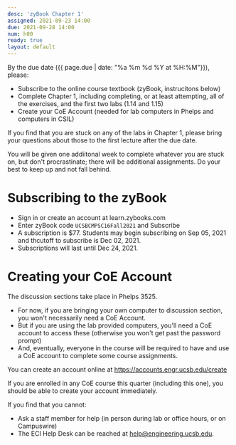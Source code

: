 ```yaml
---
desc: 'zyBook Chapter 1'
assigned: 2021-09-23 14:00
due: 2021-09-28 14:00
num: h00
ready: true
layout: default
---
```


By the due date ({{ page.due | date: "%a %m %d %Y at %H:%M"}}), please:
* Subscribe to the online course textbook (zyBook, instrucitons below)
* Complete Chapter 1, including completing, or at least attempting, all of the exercises, and the first two labs (1.14 and 1.15)
* Create your CoE Account (needed for lab computers in Phelps and computers in CSIL)

If you find that you are stuck on any of the labs in Chapter 1, please bring your questions about those to the first lecture after the due date.

You will be given one addiitonal week to complete whatever you are stuck on, but don't procrastinate; there will be additional assignments.  Do your best to keep up and not fall behind.

# Subscribing to the zyBook

* Sign in or create an account at learn.zybooks.com
* Enter zyBook code `UCSBCMPSC16Fall2021` and Subscribe
* A subscription is $77. Students may begin subscribing on Sep 05, 2021 and thcutoff to subscribe is Dec 02, 2021.
* Subscriptions will last until Dec 24, 2021.

# Creating your CoE Account

The discussion sections take place in Phelps 3525.

* For now, if you are bringing your own computer to discussion section, you won't necessarily need a CoE Account.
* But if you are using the lab provided computers, you'll need a CoE account to access these (otherwise you won't get past the password prompt)
* And, eventually, everyone in the course will be required to have and use a CoE account to complete some course assignments.


You can create an account online at <https://accounts.engr.ucsb.edu/create>

If you are enrolled in any CoE course this quarter (including this one), you should be able to create your account immediately.

If you find that you cannot:
* Ask a staff member for help (in person during lab or office hours, or on Campuswire)
* The ECI Help Desk can be reached at help@engineering.ucsb.edu.

